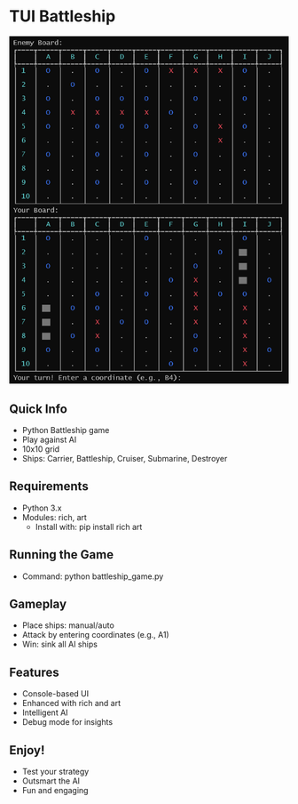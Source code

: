 # TUI Battleship
![Battleship Game Screenshot](Untitled.png)

## Quick Info
- Python Battleship game
- Play against AI
- 10x10 grid
- Ships: Carrier, Battleship, Cruiser, Submarine, Destroyer

## Requirements
- Python 3.x
- Modules: rich, art
  - Install with: pip install rich art

## Running the Game
- Command: python battleship_game.py

## Gameplay
- Place ships: manual/auto
- Attack by entering coordinates (e.g., A1)
- Win: sink all AI ships

## Features
- Console-based UI
- Enhanced with rich and art
- Intelligent AI
- Debug mode for insights

## Enjoy!
- Test your strategy
- Outsmart the AI
- Fun and engaging
